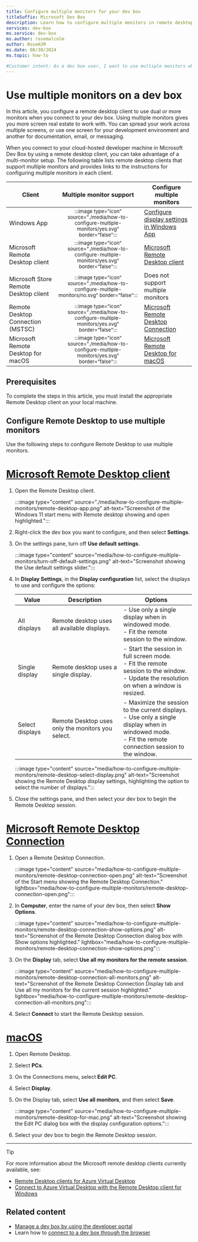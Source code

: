 ```yaml
---
title: Configure multiple monitors for your dev box
titleSuffix: Microsoft Dev Box
description: Learn how to configure multiple monitors in remote desktop clients, so you can use multiple monitors when connecting to a dev box.
services: dev-box
ms.service: dev-box
ms.author: rosemalcolm
author: RoseHJM
ms.date: 08/30/2024
ms.topic: how-to

#Customer intent: As a dev box user, I want to use multiple monitors when connecting to my dev box so that I can have more screen real estate to work with.
---
```


# Use multiple monitors on a dev box 

In this article, you configure a remote desktop client to use dual or more monitors when you connect to your dev box. Using multiple monitors gives you more screen real estate to work with. You can spread your work across multiple screens, or use one screen for your development environment and another for documentation, email, or messaging.

When you connect to your cloud-hosted developer machine in Microsoft Dev Box by using a remote desktop client, you can take advantage of a multi-monitor setup. The following table lists remote desktop clients that support multiple monitors and provides links to the instructions for configuring multiple monitors in each client.

| Client | Multiple monitor support | Configure multiple monitors |
|--|:-:|--|
| Windows App | <sub>:::image type="icon" source="./media/how-to-configure-multiple-monitors/yes.svg" border="false":::</sub> | [Configure display settings in Windows App](/windows-app/display-settings?tabs=windows) |
| Microsoft Remote Desktop client| <sub>:::image type="icon" source="./media/how-to-configure-multiple-monitors/yes.svg" border="false":::</sub> | [Microsoft Remote Desktop client](/azure/dev-box/how-to-configure-multiple-monitors?branch=main&tabs=windows-app#configure-remote-desktop-to-use-multiple-monitors) |
| Microsoft Store Remote Desktop client | <sub>:::image type="icon" source="./media/how-to-configure-multiple-monitors/no.svg" border="false":::</sub> | Does not support multiple monitors |
| Remote Desktop Connection (MSTSC) | <sub>:::image type="icon" source="./media/how-to-configure-multiple-monitors/yes.svg" border="false":::</sub> | [Microsoft Remote Desktop Connection](/azure/dev-box/how-to-configure-multiple-monitors?branch=main&tabs=windows-connection#configure-remote-desktop-to-use-multiple-monitors) |
| Microsoft Remote Desktop for macOS  | <sub>:::image type="icon" source="./media/how-to-configure-multiple-monitors/yes.svg" border="false":::</sub> | [Microsoft Remote Desktop for macOS](/azure/dev-box/how-to-configure-multiple-monitors?branch=main&tabs=macOS#configure-remote-desktop-to-use-multiple-monitors) |

## Prerequisites

To complete the steps in this article, you must install the appropriate Remote Desktop client on your local machine.

## Configure Remote Desktop to use multiple monitors

Use the following steps to configure Remote Desktop to use multiple monitors.

# [Microsoft Remote Desktop client](#tab/windows-client)

1. Open the Remote Desktop client. 
 
   :::image type="content" source="./media/how-to-configure-multiple-monitors/remote-desktop-app.png" alt-text="Screenshot of the Windows 11 start menu with Remote desktop showing and open highlighted.":::
 
1. Right-click the dev box you want to configure, and then select **Settings**.
 
1. On the settings pane, turn off **Use default settings**.
 
   :::image type="content" source="media/how-to-configure-multiple-monitors/turn-off-default-settings.png" alt-text="Screenshot showing the Use default settings slider.":::
 
1. In **Display Settings**, in the **Display configuration** list, select the displays to use and configure the options:
 
   | Value | Description | Options |
   |---|---|---|
   | All displays | Remote desktop uses all available displays. | - Use only a single display when in windowed mode. <br> - Fit the remote session to the window. |
   | Single display | Remote desktop uses a single display. | - Start the session in full screen mode. <br> - Fit the remote session to the window. <br> - Update the resolution on when a window is resized. |
   | Select displays | Remote Desktop uses only the monitors you select. | - Maximize the session to the current displays. <br> - Use only a single display when in windowed mode. <br> - Fit the remote connection session to the window. |

   :::image type="content" source="media/how-to-configure-multiple-monitors/remote-desktop-select-display.png" alt-text="Screenshot showing the Remote Desktop display settings, highlighting the option to select the number of displays.":::

1. Close the settings pane, and then select your dev box to begin the Remote Desktop session.

# [Microsoft Remote Desktop Connection](#tab/windows-connection)

1. Open a Remote Desktop Connection.

   :::image type="content" source="media/how-to-configure-multiple-monitors/remote-desktop-connection-open.png" alt-text="Screenshot of the Start menu showing the Remote Desktop Connection." lightbox="media/how-to-configure-multiple-monitors/remote-desktop-connection-open.png":::

1. In **Computer**, enter the name of your dev box, then select **Show Options**.

   :::image type="content" source="media/how-to-configure-multiple-monitors/remote-desktop-connection-show-options.png" alt-text="Screenshot of the Remote Desktop Connection dialog box with Show options highlighted." lightbox="media/how-to-configure-multiple-monitors/remote-desktop-connection-show-options.png":::

1. On the **Display** tab, select **Use all my monitors for the remote session**.

   :::image type="content" source="media/how-to-configure-multiple-monitors/remote-desktop-connection-all-monitors.png" alt-text="Screenshot of the Remote Desktop Connection Display tab and Use all my monitors for the current session highlighted." lightbox="media/how-to-configure-multiple-monitors/remote-desktop-connection-all-monitors.png":::

1. Select **Connect** to start the Remote Desktop session.

# [macOS](#tab/macOS)

1. Open Remote Desktop.
 
1. Select **PCs**.

1. On the Connections menu, select **Edit PC**.
 
1. Select **Display**.
 
1. On the Display tab, select **Use all monitors**, and then select **Save**.

   :::image type="content" source="media/how-to-configure-multiple-monitors/remote-desktop-for-mac.png" alt-text="Screenshot showing the Edit PC dialog box with the display configuration options.":::

1. Select your dev box to begin the Remote Desktop session.

--- 

> [!TIP]
> For more information about the Microsoft remote desktop clients currently available, see:
> - [Remote Desktop clients for Azure Virtual Desktop](/azure/virtual-desktop/users/remote-desktop-clients-overview)
> - [Connect to Azure Virtual Desktop with the Remote Desktop client for Windows](/azure/virtual-desktop/users/connect-windows)

## Related content

- [Manage a dev box by using the developer portal](how-to-create-dev-boxes-developer-portal.md)
- Learn how to [connect to a dev box through the browser](./quickstart-create-dev-box.md#connect-to-a-dev-box)